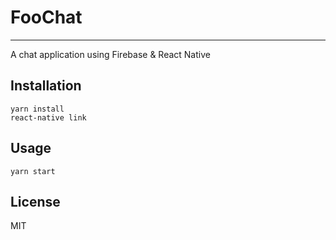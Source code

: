 # FooChat
---
A chat application using Firebase & React Native

## Installation
```
yarn install
react-native link
```

## Usage
```
yarn start
```

## License
MIT

